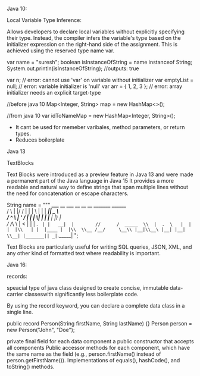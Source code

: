 Java 10:

  Local Variable Type Inference:

  Allows developers to declare local variables without explicitly specifying their type. Instead, the compiler infers the       variable's type based on the initializer expression on the right-hand side of the assignment. This is achieved using the      reserved type name var.

  var name = "suresh";
  boolean isInstanceOfString = name instanceof String;
  System.out.println(isInstanceOfString); //outputs: true

  var n; // error: cannot use 'var' on variable without initializer
  var emptyList = null; // error: variable initializer is 'null'
  var arr = { 1, 2, 3 }; // error: array initializer needs an explicit target-type

  //before java 10
  Map<Integer, String> map = new HashMap<>();

  //from java 10
  var idToNameMap = new HashMap<Integer, String>();
  
  - It cant be used for memeber varibales, method parameters, or return types.
  - Reduces boilerplate


Java 13

TextBlocks

Text Blocks were introduced as a preview feature in Java 13 and were made a permanent part of the Java language in Java 15
It provides a more readable and natural way to define strings that span multiple lines without the need for concatenation or escape characters.

String name = """
                  ___        __  ___   __   __    __   _______  ______      
                 /   \\     |  |/  /  |  | |  \\ |  | |   ____||   _   \\     
                /  ^  \\    |  '  /   |  | |   \\|  | |  |__   |  |_)   |    
               /  /_\  \\   |    <    |  | |  . `  | |   __|  |        //     
              /  _____  \\  |  .  \   |  | |  |\\   | |  |____ |  |\\  \\__
             /__/     \__\\ |__|\\__\ |__| |__| \\__| |_______|| _| `._____|
                  ";

Text Blocks are particularly useful for writing SQL queries, JSON, XML, and any other kind of formatted text where readability is important.


Java 16:

records:

speacial type of java class designed to create concise, immutable data-carrier classeswith significantly less boilerplate code.

By using the record keyword, you can declare a complete data class in a single line. 

public record Person(String firstName, String lastName) {}
Person person = new Person("John", "Doe");


private final field for each data component
a public constructor that accepts all components
Public accessor methods for each component, which have the same name as the field
(e.g., person.firstName() instead of person.getFirstName()).
Implementations of equals(), hashCode(), and toString() methods. 



    

  

  
    
  


